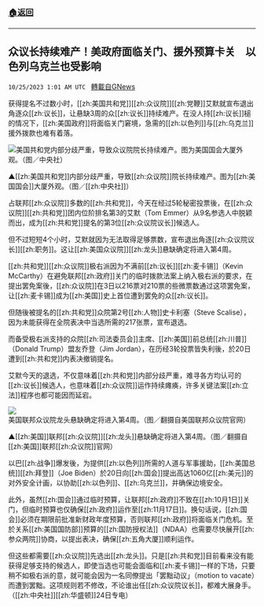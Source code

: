 ###  [:house:返回](README.md)
---


## 众议长持续难产！美政府面临关门、援外预算卡关　以色列乌克兰也受影响
`10/25/2023 1:01 AM UTC ` [轉載自GNews](https://gnews.org/articles/1876735)

获得提名不过数小时，[[zh:美国共和党]][[zh:众议院]][[zh:党鞭]]艾默就宣布退出角逐众[[zh:议长]]，让悬缺3周的众[[zh:议长]]持续难产。在没人持[[zh:议长]]槌的情况下，[[zh:美国政府]]将面临关门窘境，急需的[[zh:以色列]]与[[zh:乌克兰]]援外拨款也难有着落。

![美国共和党内部分歧严重，导致众议院院长持续难产。图为美国国会大厦外观。（图／中央社）](https://attach.setn.com/newsimages/2020/03/05/2438896-PH.jpg "美国共和党内部分歧严重，导致众议院院长持续难产。图为美国国会大厦外观。（图／中央社）")

▲[[zh:美国共和党]]内部分歧严重，导致[[zh:众议院]]院长持续难产。图为[[zh:美国国会]]大厦外观。（图／[[zh:中央社]]）

占联邦[[zh:众议院]]多数的[[zh:共和党]]，今天在经过5轮秘密投票後，在[[zh:众议院]][[zh:共和党]]团内位阶排名第3的艾默（Tom Emmer）从9名参选人中脱颖而出，成为[[zh:共和党]]提名的第3位[[zh:众议院议长]]候选人。

但不过短短4个小时，艾默就因为无法取得足够票数，宣布退出角逐[[zh:众议院议长]][[zh:职务]]。这让[[zh:美国众议院]][[zh:龙头]]悬缺确定将进入第4周。

[[zh:共和党]][[zh:众议院]]极右派因为不满前[[zh:议长]][[zh:麦卡锡]]（Kevin McCarthy）在避免联邦[[zh:政府]]关门的临时拨款法案上纳入极右派的要求，在提出罢免案後，[[zh:众议院]]在3日以216票对210票的些微票数通过这项罢免案，让[[zh:麦卡锡]]成为[[zh:美国]]史上首位遭到罢免的众[[zh:议长]]。

但随後被提名的[[zh:共和党]]众院第2号[[zh:人物]]史卡利塞（Steve Scalise），因为未能获得在全院表决中当选所需的217张票，宣布退选。

而备受极右派支持的众院[[zh:司法委员会]]主席、[[zh:美国]]前总统[[zh:川普]]（Donald Trump）盟友乔登（Jim Jordan），在历经3轮投票皆失利後，於20日遭到[[zh:共和党]]内表决撤销提名。

艾默今天的退选，不仅意味着[[zh:共和党]]内部分歧严重，难寻各方均认可的[[zh:议长]]候选人，也意味着[[zh:众议院]]运作持续瘫痪，许多关键法案[[zh:立法]]程序也都可能因而延宕。

![美国联邦众议院龙头悬缺确定将进入第4周。（图／翻摄自美国联邦众议院官网）](https://attach.setn.com/newsimages/2020/12/09/2926209-PH.jpg "美国联邦众议院龙头悬缺确定将进入第4周。（图／翻摄自美国联邦众议院官网）")

▲[[zh:美国]]联邦[[zh:众议院]][[zh:龙头]]悬缺确定将进入第4周。（图／翻摄自[[zh:美国]]联邦[[zh:众议院]]官网）

以巴[[zh:战争]]爆发後，为提供[[zh:以色列]]所需的人道与军事援助，[[zh:美国总统]][[zh:拜登]]（Joe Biden）於20日向[[zh:国会]]提出高达1060亿[[zh:美元]]的对外安全计画，以协助[[zh:以色列]]、[[zh:乌克兰]]，并确保边境安全。

此外，虽然[[zh:国会]]通过临时预算，让联邦[[zh:政府]]不致在[[zh:10月1日]]关门，但临时预算也仅确保[[zh:政府]]运作至[[zh:11月17日]]。换句话说，[[zh:国会]]必须在期限前批准新财政年度预算，否则联邦[[zh:政府]]将面临关门危机。至於关系[[zh:美国国防部]]预算的[[zh:国防授权法]]（NDAA）也需要尽快展开[[zh:参众两院]]协商，以提出表决，确保[[zh:五角大厦]]顺利运作。

但这些都需要[[zh:众议院]]先选出[[zh:龙头]]。只是[[zh:共和党]]目前看来没有能获得足够支持的候选人，即使当选也可能会面临和[[zh:麦卡锡]]一样的下场，只要稍不如极右派的意，就可能会因为一名同僚提出「罢黜动议」（motion to vacate）而遭到罢黜。这项规则若不修改，不论谁出任[[zh:众议院议长]]，都难大展身手。（[[zh:中央社]][[zh:华盛顿]]24日专电）
